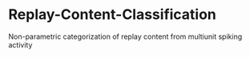 # Replay-Content-Classification
Non-parametric categorization of replay content from multiunit spiking activity
